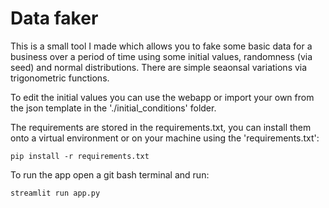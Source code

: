 # Data faker

This is a small tool I made which allows you to fake some basic data for a business over a period of time using some initial values, randomness (via seed) and normal distributions. There are simple seaonsal variations via trigonometric functions.</br>

To edit the initial values you can use the webapp or import your own from the json template in the './initial_conditions' folder.</br>

The requirements are stored in the requirements.txt, you can install them onto a virtual environment or on your machine using the 'requirements.txt':</br>

`pip install -r requirements.txt`

To run the app open a git bash terminal and run:</br>

`streamlit run app.py`
